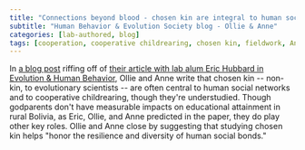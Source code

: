 ```yaml
---
title: "Connections beyond blood - chosen kin are integral to human social life"
subtitle: "Human Behavior & Evolution Society blog - Ollie & Anne"
categories: [lab-authored, blog]
tags: [cooperation, cooperative childrearing, chosen kin, fieldwork, Anne]
---
```

In [a blog post](https://www.hbes.com/connections-beyond-blood/) riffing off of [their article with lab alum Eric Hubbard in Evolution & Human Behavior](https://www.sciencedirect.com/science/article/abs/pii/S1090513823000843), Ollie and Anne write that chosen kin -- non-kin, to evolutionary scientists -- are often central to human social networks and to cooperative childrearing, though they're understudied. Though godparents don't have measurable impacts on educational attainment in rural Bolivia, as Eric, Ollie, and Anne predicted in the paper, they do play other key roles. Ollie and Anne close by suggesting that studying chosen kin helps "honor the resilience and diversity of human social bonds."
